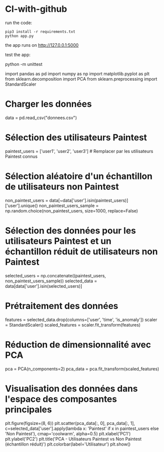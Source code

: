 # CI-with-github

run the code:

    pip3 install -r requirements.txt
    python app.py

the app runs on http://127.0.0.1:5000

test the app:

python -m unittest 


import pandas as pd
import numpy as np
import matplotlib.pyplot as plt
from sklearn.decomposition import PCA
from sklearn.preprocessing import StandardScaler

# Charger les données
data = pd.read_csv("donnees.csv")

# Sélection des utilisateurs Paintest
paintest_users = ['user1', 'user2', 'user3']  # Remplacer par les utilisateurs Paintest connus

# Sélection aléatoire d'un échantillon de utilisateurs non Paintest
non_paintest_users = data[~data['user'].isin(paintest_users)]['user'].unique()
non_paintest_users_sample = np.random.choice(non_paintest_users, size=1000, replace=False)

# Sélection des données pour les utilisateurs Paintest et un échantillon réduit de utilisateurs non Paintest
selected_users = np.concatenate((paintest_users, non_paintest_users_sample))
selected_data = data[data['user'].isin(selected_users)]

# Prétraitement des données
features = selected_data.drop(columns=['user', 'time', 'is_anomaly'])
scaler = StandardScaler()
scaled_features = scaler.fit_transform(features)

# Réduction de dimensionnalité avec PCA
pca = PCA(n_components=2)
pca_data = pca.fit_transform(scaled_features)

# Visualisation des données dans l'espace des composantes principales
plt.figure(figsize=(8, 6))
plt.scatter(pca_data[:, 0], pca_data[:, 1], c=selected_data['user'].apply(lambda x: 'Paintest' if x in paintest_users else 'Non Paintest'), cmap='coolwarm', alpha=0.5)
plt.xlabel('PC1')
plt.ylabel('PC2')
plt.title('PCA - Utilisateurs Paintest vs Non Paintest (échantillon réduit)')
plt.colorbar(label='Utilisateur')
plt.show()

